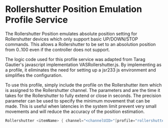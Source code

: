 # Rollershutter Position Emulation Profile Service

The Rollershutter Position emulates absolute position setting for Rollershutter devices which only support basic UP/DOWN/STOP commands.
This allows a Rollershutter to be set to an absolution position from 0..100 even if the controller does not support.

The logic code used for this profile service was adapted from Tarag Gautier's javascript implementation VASRollershutter.js.
By implementing as a profile, it eliminates the need for setting up a jsr233 js environment and simplifies the configuration.

To use this profile, simply include the profile on the Rollershutter item which is assigned to the Rollershutter channel.
The parameters <uptime> and <downtime> are the time it takes for the Rollershutter to fully extend or close in seconds.
The precision parameter can be used to specify the minimum movement that can be made.
This is useful when latencies in the system limit prevent very small movements and will reduce the accuracy of the position estimation.

```java
Rollershutter <itemName> { channel="<channelUID>"[profile="rollershutter:position", uptime=<uptime>, downtime=<downtime>, precision=<minimun percent movement>]]}
```

